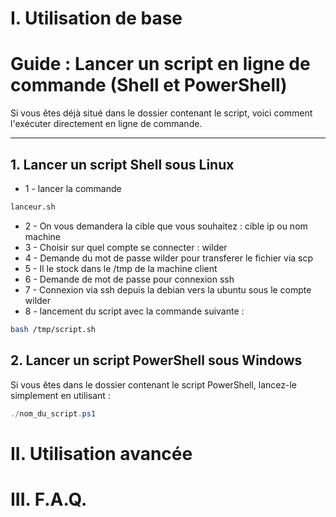 # I. Utilisation de base

# Guide : Lancer un script en ligne de commande (Shell et PowerShell)

Si vous êtes déjà situé dans le dossier contenant le script, voici comment l'exécuter directement en ligne de commande.

---

## 1. Lancer un script Shell sous Linux 

- 1 - lancer  la commande
```bash
lanceur.sh
```
- 2 - On vous demandera la cible que vous souhaitez : cible ip ou nom machine
- 3 - Choisir sur quel compte se connecter : wilder
- 4 - Demande du mot de passe wilder pour transferer le fichier via scp 
- 5 - Il le stock dans le /tmp de la machine client
- 6 - Demande de mot de passe pour connexion ssh
- 7 - Connexion via ssh depuis la debian vers la ubuntu sous le compte wilder
- 8 - lancement du script avec la commande suivante : 


```bash
bash /tmp/script.sh
```

## 2. Lancer un script PowerShell sous Windows

Si vous êtes dans le dossier contenant le script PowerShell, lancez-le simplement en utilisant :

```powershell
./nom_du_script.ps1
```

# II. Utilisation avancée



# III. F.A.Q.
